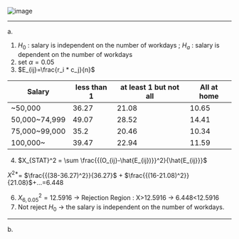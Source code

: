 ![image](https://github.com/user-attachments/assets/ff8f95dd-22d2-476b-a9d2-91226ff9452c)


________

a.

1. $H_0$ :  salary is independent on the number of workdays ; $H_a$ : salary is dependent on the number of workdays
2. set $\alpha =0.05$
3. $E_{ij}=\frac{r_i *  c_j}{n}$

|Salary        | less than 1 | at least 1 but not all | All at home    
|--------------|-------------|---------|--------|
| ~50,000      | 36.27       | 21.08   | 10.65  |
| 50,000~74,999| 49.07       | 28.52   | 14.41  |
| 75,000~99,000| 35.2        | 20.46   | 10.34  |
|100,000~      | 39.47       | 22.94   |11.59   |  
   
4. $X_{STAT}^2 = \sum \frac{{(O_{ij}-\hat{E_{ij})}}^2}{\hat{E_{ij}}}$

$X^{2*}$= $\frac{{(38-36.27)^2}}{36.27}$ + $\frac{{(16-21.08)^2}}{21.08}$+...=6.448
   
6. $X_{6,0.05}^2 = 12.5916$ -> Rejection Region : X>12.5916 -> 6.448<12.5916
7. Not reject $H_0$ -> the salary is independent on the number of workdays.

_________
b.



